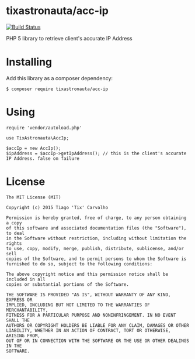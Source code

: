tixastronauta/acc-ip
=============================

[![Build Status](https://travis-ci.org/tixastronauta/acc-ip.svg?branch=master)](https://travis-ci.org/tixastronauta/acc-ip)

PHP 5 library to retrieve client's accurate IP Address

# Installing

Add this library as a composer dependency:

```
$ composer require tixastronauta/acc-ip
```

# Using

```
require 'vendor/autoload.php'

use TixAstronauta\AccIp;

$accIp = new AccIp();
$ipAddress = $accIp->getIpAddress(); // this is the client's accurate IP Address. false on failure
```

# License 

```
The MIT License (MIT)

Copyright (c) 2015 Tiago 'Tix' Carvalho

Permission is hereby granted, free of charge, to any person obtaining a copy
of this software and associated documentation files (the "Software"), to deal
in the Software without restriction, including without limitation the rights
to use, copy, modify, merge, publish, distribute, sublicense, and/or sell
copies of the Software, and to permit persons to whom the Software is
furnished to do so, subject to the following conditions:

The above copyright notice and this permission notice shall be included in all
copies or substantial portions of the Software.

THE SOFTWARE IS PROVIDED "AS IS", WITHOUT WARRANTY OF ANY KIND, EXPRESS OR
IMPLIED, INCLUDING BUT NOT LIMITED TO THE WARRANTIES OF MERCHANTABILITY,
FITNESS FOR A PARTICULAR PURPOSE AND NONINFRINGEMENT. IN NO EVENT SHALL THE
AUTHORS OR COPYRIGHT HOLDERS BE LIABLE FOR ANY CLAIM, DAMAGES OR OTHER
LIABILITY, WHETHER IN AN ACTION OF CONTRACT, TORT OR OTHERWISE, ARISING FROM,
OUT OF OR IN CONNECTION WITH THE SOFTWARE OR THE USE OR OTHER DEALINGS IN THE
SOFTWARE.
```